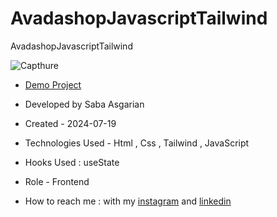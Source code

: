 # AvadashopJavascriptTailwind
AvadashopJavascriptTailwind







![Capthure](https://github.com/user-attachments/assets/33148d6a-be15-4e78-9154-223c0e529b81)










- [Demo Project](https://sabaasgarian.github.io/AvadashopJavascriptTailwind/)

- Developed by Saba Asgarian

- Created - 2024-07-19

- Technologies Used - Html , Css , Tailwind , JavaScript

- Hooks Used : useState 

- Role - Frontend

- How to reach me : with my [instagram](https://www.instagram.com/saba_asgarian_web?igsh=M2Z2dTU3cHFmeW1o&utm_source=qr) and [linkedin](https://www.linkedin.com/in/saba-asgarian-69161088?utm_source=share&utm_campaign=share_via&utm_content=profile&utm_medium=ios_app) 


